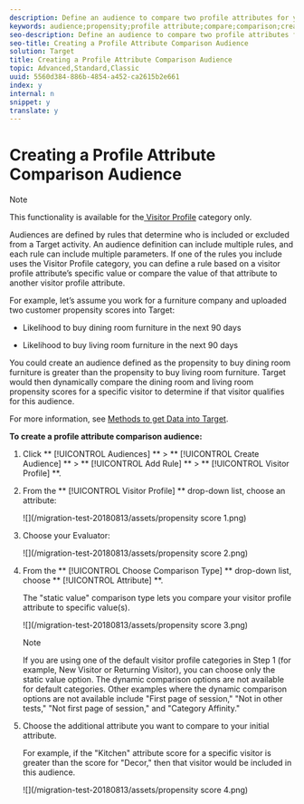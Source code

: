 ```yaml
---
description: Define an audience to compare two profile attributes for your audience library or in an activity-only audience. Using operators, such as greater than, less than, or equal to, define an audience to dynamically compare the values of two different profile attributes.
keywords: audience;propensity;profile attribute;compare;comparison;create audience;creating audience
seo-description: Define an audience to compare two profile attributes for your audience library or in an activity-only audience. Using operators, such as greater than, less than, or equal to, define an audience to dynamically compare the values of two different profile attributes.
seo-title: Creating a Profile Attribute Comparison Audience
solution: Target
title: Creating a Profile Attribute Comparison Audience
topic: Advanced,Standard,Classic
uuid: 5560d384-886b-4854-a452-ca2615b2e661
index: y
internal: n
snippet: y
translate: y
---
```


# Creating a Profile Attribute Comparison Audience


>[!NOTE]
>
>This functionality is available for the[ Visitor Profile](c_visitor_profile.md#concept_E972690B9A4C4372A34229FA37EDA38E) category only. 



Audiences are defined by rules that determine who is included or excluded from a Target activity. An audience definition can include multiple rules, and each rule can include multiple parameters. If one of the rules you include uses the Visitor Profile category, you can define a rule based on a visitor profile attribute’s specific value or compare the value of that attribute to another visitor profile attribute. 

For example, let’s assume you work for a furniture company and uploaded two customer propensity scores into Target: 


* Likelihood to buy dining room furniture in the next 90 days 

* Likelihood to buy living room furniture in the next 90 days 



You could create an audience defined as the propensity to buy dining room furniture is greater than the propensity to buy living room furniture. Target would then dynamically compare the dining room and living room propensity scores for a specific visitor to determine if that visitor qualifies for this audience. 

For more information, see [ Methods to get Data into Target](c_methods-to-get-data-into-target.md#concept_0069C0EFB56C4700BB33F2F35C2B9B17). 

**To create a profile attribute comparison audience:** 


1. Click ** [!UICONTROL  Audiences] ** > ** [!UICONTROL  Create Audience] ** > ** [!UICONTROL  Add Rule] ** > ** [!UICONTROL  Visitor Profile] **. 

1. From the ** [!UICONTROL  Visitor Profile] ** drop-down list, choose an attribute: 

   ![](/migration-test-20180813/assets/propensity score 1.png) 

1. Choose your Evaluator: 

   ![](/migration-test-20180813/assets/propensity score 2.png) 

1. From the ** [!UICONTROL  Choose Comparison Type] ** drop-down list, choose ** [!UICONTROL  Attribute] **. 

   The "static value" comparison type lets you compare your visitor profile attribute to specific value(s). 

   ![](/migration-test-20180813/assets/propensity score 3.png) 


   >[!NOTE]
   >
   >If you are using one of the default visitor profile categories in Step 1 (for example, New Visitor or Returning Visitor), you can choose only the static value option. The dynamic comparison options are not available for default categories. Other examples where the dynamic comparison options are not available include "First page of session," "Not in other tests," "Not first page of session," and "Category Affinity."


1. Choose the additional attribute you want to compare to your initial attribute. 

   For example, if the "Kitchen" attribute score for a specific visitor is greater than the score for "Decor," then that visitor would be included in this audience. 

   ![](/migration-test-20180813/assets/propensity score 4.png) 


